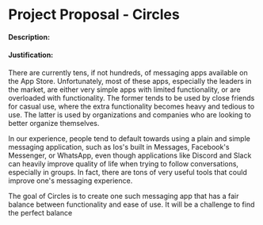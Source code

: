 # Project Proposal - Circles

#### Description:



#### Justification:

There are currently tens, if not hundreds, of messaging apps available on the App Store. Unfortunately, most of these apps, especially the leaders in the market, are either very simple apps with limited functionality, or are overloaded with functionality. The former tends to be used by close friends for casual use, where the extra functionality becomes heavy and tedious to use. The latter is used by organizations and companies who are looking to better organize themselves.

In our experience, people tend to default towards using a plain and simple messaging application, such as Ios's built in Messages, Facebook's Messenger, or WhatsApp, even though applications like Discord and Slack can heavily improve quality of life when trying to follow conversations, especially in groups. In fact, there are tons of very useful tools that could improve one's messaging experience. 

The goal of Circles is to create one such messaging app that has a fair balance between functionality and ease of use. It will be a challenge to find the perfect balance